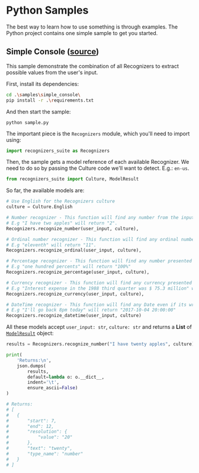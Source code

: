 # Python Samples

The best way to learn how to use something is through examples. The Python project contains one simple sample to get you started.

## Simple Console ([source](./simple_console))

This sample demonstrate the combination of all Recognizers to extract possible values from the user's input.

First, install its dependencies:

```bash
cd .\samples\simple_console\
pip install -r .\requirements.txt
```

And then start the sample:

```python sample.py```

The important piece is the `Recognizers` module, which you'll need to import using:

```Python
import recognizers_suite as Recognizers
```

Then, the sample gets a model reference of each available Recognizer. We need to do so by passing the Culture code we'll want to detect. E.g.: `en-us`.

```Python
from recognizers_suite import Culture, ModelResult
```

So far, the available models are:

```Python
# Use English for the Recognizers culture
culture = Culture.English

# Number recognizer - This function will find any number from the input
# E.g "I have two apples" will return "2".
Recognizers.recognize_number(user_input, culture),

# Ordinal number recognizer - This function will find any ordinal number
# E.g "eleventh" will return "11".
Recognizers.recognize_ordinal(user_input, culture),

# Percentage recognizer - This function will find any number presented as percentage
# E.g "one hundred percents" will return "100%"
Recognizers.recognize_percentage(user_input, culture),

# Currency recognizer - This function will find any currency presented
# E.g "Interest expense in the 1988 third quarter was $ 75.3 million" will return "75300000 Dollar"
Recognizers.recognize_currency(user_input, culture),

# DateTime recognizer - This function will find any Date even if its write in colloquial language
# E.g "I'll go back 8pm today" will return "2017-10-04 20:00:00"
Recognizers.recognize_datetime(user_input, culture)
```

All these models accept `user_input: str`, `culture: str` and returns a **List** of [`ModelResult`](../libraries/recognizers-text/recognizers_text/model.py#L11-L48) object:

```Python
results = Recognizers.recognize_number("I have twenty apples", culture)

print(
    'Returns:\n',
    json.dumps(
        results,
        default=lambda o: o.__dict__,
        indent='\t',
        ensure_ascii=False)
)

# Returns:
# [
# 	{
# 		"start": 7,
# 		"end": 12,
# 		"resolution": {
# 			"value": "20"
# 		},
# 		"text": "twenty",
# 		"type_name": "number"
# 	}
# ]
```

